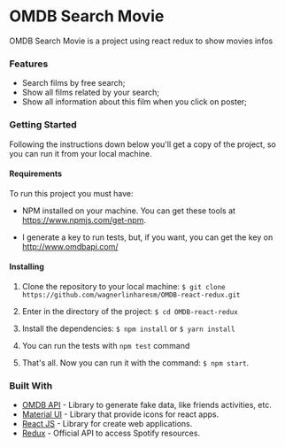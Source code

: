 # OMDB Search Movie

OMDB Search Movie is a project using react redux to show movies infos

### Features

- Search films by free search;
- Show all films related by your search;
- Show all information about this film when you click on poster;

### Getting Started

Following the instructions down below you'll get a copy of the project, so you can run it from your local machine.

#### Requirements

To run this project you must have:

- NPM installed on your machine. You can get these tools at https://www.npmjs.com/get-npm.

- I generate a key to run tests, but, if you want, you can get the key on http://www.omdbapi.com/

#### Installing

1. Clone the repository to your local machine:
   `$ git clone https://github.com/wagnerlinharesm/OMDB-react-redux.git`

2. Enter in the directory of the project:
   `$ cd OMDB-react-redux`

3. Install the dependencies:
   `$ npm install` or `$ yarn install`

4. You can run the tests with `npm test` command

6. That's all. Now you can run it with the command:
   `$ npm start`.

### Built With

- [OMDB API](http://www.omdbapi.com/) - Library to generate fake data, like friends activities, etc.
- [Material UI](https://material-ui.com/pt/) - Library that provide icons for react apps.
- [React JS](https://reactjs.org/) - Library for create web applications.
- [Redux](https://redux.js.org/) - Official API to access Spotify resources.
 
